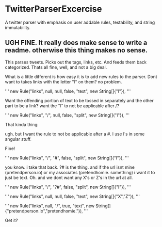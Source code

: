 # TwitterParserExcercise
A twitter parser with emphasis on user addable rules, testability, and string immutability.

## UGH FINE. It really does make sense to write a readme. otherwise this thing makes no sense.
This parses tweets. Picks out the tags, links, etc. And feeds them back categorized.
Thats all fine, well, and not a big deal.

What is a little different is how easy it is to add new rules to the parser. Dont want to takes links with the letter "l" on them? no problem.

''' 		new Rule("links", null, null, false, "text", new String[]{"l"}), '''

Want the offending portion of text to be tossed in separately and the other part to be a link? want the "l" to not be applicable after /?

''' 		new Rule("links", "/", null, false, "split", new String[]{"l"}), '''

That kinda thing

ugh. but I want the rule to not be applicable after a #. I use l's in some angular stuff.

Fine!

''' 		new Rule("links", "/", "#", false, "split", new String[]{"l"}), '''

you know. i take that back. ?# is the thing. and if the url isnt mine (pretendperson.io) or my associates (pretendhomie. something) i want it to just be text. Oh. and we dont want any X's or Z's in the url at all.

''' 		new Rule("links", "/", "?#", false, "split", new String[]{"l"}), '''

''' 		new Rule("links", null, null, false, "text", new String[]{"X","Z"}), '''

''' 		new Rule("links", null, "/", true, "text", new String[]{"pretendperson.io","pretendhomie."}), '''

Get it?
